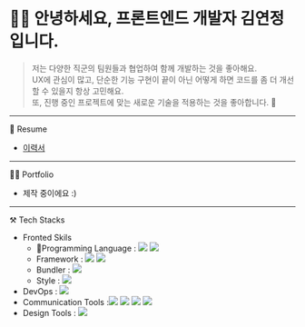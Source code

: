 <!--타이틀 부분-->
# 👋🏻 안녕하세요, 프론트엔드 개발자 김연정입니다.

> 저는 다양한 직군의 팀원들과 협업하여 함께 개발하는 것을 좋아해요. <br/>UX에 관심이 많고, 단순한 기능 구현이 끝이 아닌 어떻게 하면 코드를 좀 더 개선할 수 있을지 항상 고민해요. <br/>또, 진행 중인 프로젝트에 맞는 새로운 기술을 적용하는 것을 좋아합니다. 🤭

<hr>

📖 Resume
- [이력서](https://www.rallit.com/resumes/95026@kyj980303/%EA%B9%80%EC%97%B0%EC%A0%95)
<hr>

🤟🏻 Portfolio
- 제작 중이에요 :)
<hr>

⚒️ Tech Stacks
- Fronted Skils 
   - Programming Language : <img src="https://img.shields.io/badge/JavaScript-yellow?style=flat-square&logo=JavaScript&logoColor=white"/> <img src="https://img.shields.io/badge/TypeScript-blue?style=flat-square&logo=TypeScript&logoColor=white"/>
   - Framework : <img src="https://img.shields.io/badge/React-blue?style=flat-square&logo=React&logoColor=white"/> <img src="https://img.shields.io/badge/Next.js-gray?style=flat-square&logo=react&logoColor=white"/>
   - Bundler : <img src="https://img.shields.io/badge/Webpack-green?style=flat-square&logo=Webpack&logoColor=white"/>
   - Style : <img src="https://img.shields.io/badge/styled components-hotpink?style=flat-square&logo=styled components&logoColor=white"/>
- DevOps : <img src="https://img.shields.io/badge/Amawon AWS-darkgray?style=flat-square&logo=Amawon AWS&logoColor=white"/>
- Communication Tools :<img src="https://img.shields.io/badge/Slack-purple?style=flat-square&logo=Slack&logoColor=white"/> <img src="https://img.shields.io/badge/Microsoft Teams-skyblue?style=flat-square&logo=Microsoft Teams&logoColor=white"/>  <img src="https://img.shields.io/badge/Jira-blue?style=flat-square&logo=Jira&logoColor=white"/> <img src="https://img.shields.io/badge/Notion-black?style=flat-square&logo=Notion&logoColor=white"/> 
- Design Tools : <img src="https://img.shields.io/badge/Figma-tomato?style=flat-square&logo=Figma&logoColor=white"/> 
